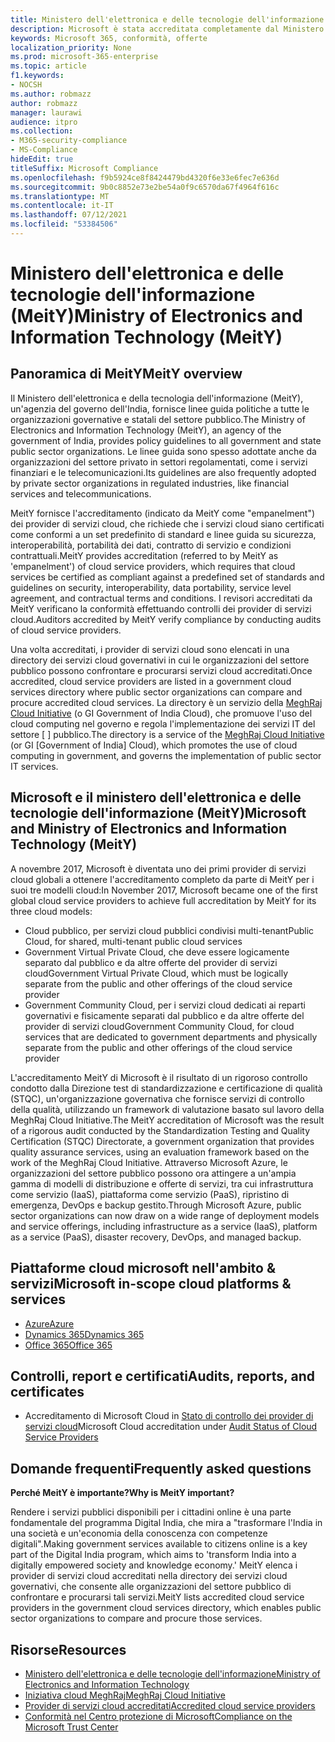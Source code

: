 ```yaml
---
title: Ministero dell'elettronica e delle tecnologie dell'informazione (MeitY)
description: Microsoft è stata accreditata completamente dal Ministero dell'elettronica e delle tecnologie dell'informazione in India.
keywords: Microsoft 365, conformità, offerte
localization_priority: None
ms.prod: microsoft-365-enterprise
ms.topic: article
f1.keywords:
- NOCSH
ms.author: robmazz
author: robmazz
manager: laurawi
audience: itpro
ms.collection:
- M365-security-compliance
- MS-Compliance
hideEdit: true
titleSuffix: Microsoft Compliance
ms.openlocfilehash: f9b5924ce8f8424479bd4320f6e33e6fec7e636d
ms.sourcegitcommit: 9b0c8852e73e2be54a0f9c6570da67f4964f616c
ms.translationtype: MT
ms.contentlocale: it-IT
ms.lasthandoff: 07/12/2021
ms.locfileid: "53384506"
---
```

# <a name="ministry-of-electronics-and-information-technology-meity"></a><span data-ttu-id="e329b-104">Ministero dell'elettronica e delle tecnologie dell'informazione (MeitY)</span><span class="sxs-lookup"><span data-stu-id="e329b-104">Ministry of Electronics and Information Technology (MeitY)</span></span>

## <a name="meity-overview"></a><span data-ttu-id="e329b-105">Panoramica di MeitY</span><span class="sxs-lookup"><span data-stu-id="e329b-105">MeitY overview</span></span>

<span data-ttu-id="e329b-106">Il Ministero dell'elettronica e della tecnologia dell'informazione (MeitY), un'agenzia del governo dell'India, fornisce linee guida politiche a tutte le organizzazioni governative e statali del settore pubblico.</span><span class="sxs-lookup"><span data-stu-id="e329b-106">The Ministry of Electronics and Information Technology (MeitY), an agency of the government of India, provides policy guidelines to all government and state public sector organizations.</span></span> <span data-ttu-id="e329b-107">Le linee guida sono spesso adottate anche da organizzazioni del settore privato in settori regolamentati, come i servizi finanziari e le telecomunicazioni.</span><span class="sxs-lookup"><span data-stu-id="e329b-107">Its guidelines are also frequently adopted by private sector organizations in regulated industries, like financial services and telecommunications.</span></span>

<span data-ttu-id="e329b-108">MeitY fornisce l'accreditamento (indicato da MeitY come "empanelment") dei provider di servizi cloud, che richiede che i servizi cloud siano certificati come conformi a un set predefinito di standard e linee guida su sicurezza, interoperabilità, portabilità dei dati, contratto di servizio e condizioni contrattuali.</span><span class="sxs-lookup"><span data-stu-id="e329b-108">MeitY provides accreditation (referred to by MeitY as 'empanelment') of cloud service providers, which requires that cloud services be certified as compliant against a predefined set of standards and guidelines on security, interoperability, data portability, service level agreement, and contractual terms and conditions.</span></span> <span data-ttu-id="e329b-109">I revisori accreditati da MeitY verificano la conformità effettuando controlli dei provider di servizi cloud.</span><span class="sxs-lookup"><span data-stu-id="e329b-109">Auditors accredited by MeitY verify compliance by conducting audits of cloud service providers.</span></span>

<span data-ttu-id="e329b-110">Una volta accreditati, i provider di servizi cloud sono elencati in una directory dei servizi cloud governativi in cui le organizzazioni del settore pubblico possono confrontare e procurarsi servizi cloud accreditati.</span><span class="sxs-lookup"><span data-stu-id="e329b-110">Once accredited, cloud service providers are listed in a government cloud services directory where public sector organizations can compare and procure accredited cloud services.</span></span> <span data-ttu-id="e329b-111">La directory è un servizio della [MeghRaj Cloud Initiative](https://meity.gov.in/content/gi-cloud-meghraj) (o GI Government of India Cloud), che promuove l'uso del cloud computing nel governo e regola l'implementazione dei servizi IT del settore \[ \] pubblico.</span><span class="sxs-lookup"><span data-stu-id="e329b-111">The directory is a service of the [MeghRaj Cloud Initiative](https://meity.gov.in/content/gi-cloud-meghraj) (or GI \[Government of India\] Cloud), which promotes the use of cloud computing in government, and governs the implementation of public sector IT services.</span></span>

## <a name="microsoft-and-ministry-of-electronics-and-information-technology-meity"></a><span data-ttu-id="e329b-112">Microsoft e il ministero dell'elettronica e delle tecnologie dell'informazione (MeitY)</span><span class="sxs-lookup"><span data-stu-id="e329b-112">Microsoft and Ministry of Electronics and Information Technology (MeitY)</span></span>

<span data-ttu-id="e329b-113">A novembre 2017, Microsoft è diventata uno dei primi provider di servizi cloud globali a ottenere l'accreditamento completo da parte di MeitY per i suoi tre modelli cloud:</span><span class="sxs-lookup"><span data-stu-id="e329b-113">In November 2017, Microsoft became one of the first global cloud service providers to achieve full accreditation by MeitY for its three cloud models:</span></span>

- <span data-ttu-id="e329b-114">Cloud pubblico, per servizi cloud pubblici condivisi multi-tenant</span><span class="sxs-lookup"><span data-stu-id="e329b-114">Public Cloud, for shared, multi-tenant public cloud services</span></span>
- <span data-ttu-id="e329b-115">Government Virtual Private Cloud, che deve essere logicamente separato dal pubblico e da altre offerte del provider di servizi cloud</span><span class="sxs-lookup"><span data-stu-id="e329b-115">Government Virtual Private Cloud, which must be logically separate from the public and other offerings of the cloud service provider</span></span>
- <span data-ttu-id="e329b-116">Government Community Cloud, per i servizi cloud dedicati ai reparti governativi e fisicamente separati dal pubblico e da altre offerte del provider di servizi cloud</span><span class="sxs-lookup"><span data-stu-id="e329b-116">Government Community Cloud, for cloud services that are dedicated to government departments and physically separate from the public and other offerings of the cloud service provider</span></span>

<span data-ttu-id="e329b-117">L'accreditamento MeitY di Microsoft è il risultato di un rigoroso controllo condotto dalla Direzione test di standardizzazione e certificazione di qualità (STQC), un'organizzazione governativa che fornisce servizi di controllo della qualità, utilizzando un framework di valutazione basato sul lavoro della MeghRaj Cloud Initiative.</span><span class="sxs-lookup"><span data-stu-id="e329b-117">The MeitY accreditation of Microsoft was the result of a rigorous audit conducted by the Standardization Testing and Quality Certification (STQC) Directorate, a government organization that provides quality assurance services, using an evaluation framework based on the work of the MeghRaj Cloud Initiative.</span></span> <span data-ttu-id="e329b-118">Attraverso Microsoft Azure, le organizzazioni del settore pubblico possono ora attingere a un'ampia gamma di modelli di distribuzione e offerte di servizi, tra cui infrastruttura come servizio (IaaS), piattaforma come servizio (PaaS), ripristino di emergenza, DevOps e backup gestito.</span><span class="sxs-lookup"><span data-stu-id="e329b-118">Through Microsoft Azure, public sector organizations can now draw on a wide range of deployment models and service offerings, including infrastructure as a service (IaaS), platform as a service (PaaS), disaster recovery, DevOps, and managed backup.</span></span>

## <a name="microsoft-in-scope-cloud-platforms--services"></a><span data-ttu-id="e329b-119">Piattaforme cloud microsoft nell'ambito & servizi</span><span class="sxs-lookup"><span data-stu-id="e329b-119">Microsoft in-scope cloud platforms & services</span></span>

- [<span data-ttu-id="e329b-120">Azure</span><span class="sxs-lookup"><span data-stu-id="e329b-120">Azure</span></span>](https://aka.ms/AzureCompliance)
- [<span data-ttu-id="e329b-121">Dynamics 365</span><span class="sxs-lookup"><span data-stu-id="e329b-121">Dynamics 365</span></span>](https://aka.ms/d365-compliance-list)
- [<span data-ttu-id="e329b-122">Office 365</span><span class="sxs-lookup"><span data-stu-id="e329b-122">Office 365</span></span>](https://aka.ms/Office365ComplianceOfferings)

## <a name="audits-reports-and-certificates"></a><span data-ttu-id="e329b-123">Controlli, report e certificati</span><span class="sxs-lookup"><span data-stu-id="e329b-123">Audits, reports, and certificates</span></span>

- <span data-ttu-id="e329b-124">Accreditamento di Microsoft Cloud in [Stato di controllo dei provider di servizi cloud](https://meity.gov.in/content/gi-cloud-meghraj)</span><span class="sxs-lookup"><span data-stu-id="e329b-124">Microsoft Cloud accreditation under [Audit Status of Cloud Service Providers](https://meity.gov.in/content/gi-cloud-meghraj)</span></span>

## <a name="frequently-asked-questions"></a><span data-ttu-id="e329b-125">Domande frequenti</span><span class="sxs-lookup"><span data-stu-id="e329b-125">Frequently asked questions</span></span>

<span data-ttu-id="e329b-126">**Perché MeitY è importante?**</span><span class="sxs-lookup"><span data-stu-id="e329b-126">**Why is MeitY important?**</span></span>

<span data-ttu-id="e329b-127">Rendere i servizi pubblici disponibili per i cittadini online è una parte fondamentale del programma Digital India, che mira a "trasformare l'India in una società e un'economia della conoscenza con competenze digitali".</span><span class="sxs-lookup"><span data-stu-id="e329b-127">Making government services available to citizens online is a key part of the Digital India program, which aims to 'transform India into a digitally empowered society and knowledge economy.'</span></span> <span data-ttu-id="e329b-128">MeitY elenca i provider di servizi cloud accreditati nella directory dei servizi cloud governativi, che consente alle organizzazioni del settore pubblico di confrontare e procurarsi tali servizi.</span><span class="sxs-lookup"><span data-stu-id="e329b-128">MeitY lists accredited cloud service providers in the government cloud services directory, which enables public sector organizations to compare and procure those services.</span></span>

## <a name="resources"></a><span data-ttu-id="e329b-129">Risorse</span><span class="sxs-lookup"><span data-stu-id="e329b-129">Resources</span></span>

- [<span data-ttu-id="e329b-130">Ministero dell'elettronica e delle tecnologie dell'informazione</span><span class="sxs-lookup"><span data-stu-id="e329b-130">Ministry of Electronics and Information Technology</span></span>](https://meity.gov.in/)
- [<span data-ttu-id="e329b-131">Iniziativa cloud MeghRaj</span><span class="sxs-lookup"><span data-stu-id="e329b-131">MeghRaj Cloud Initiative</span></span>](https://meity.gov.in/content/gi-cloud-meghraj)
- [<span data-ttu-id="e329b-132">Provider di servizi cloud accreditati</span><span class="sxs-lookup"><span data-stu-id="e329b-132">Accredited cloud service providers</span></span>](https://meity.gov.in/content/gi-cloud-meghraj)
- [<span data-ttu-id="e329b-133">Conformità nel Centro protezione di Microsoft</span><span class="sxs-lookup"><span data-stu-id="e329b-133">Compliance on the Microsoft Trust Center</span></span>](https://www.microsoft.com/trust-center/compliance/compliance-overview)
